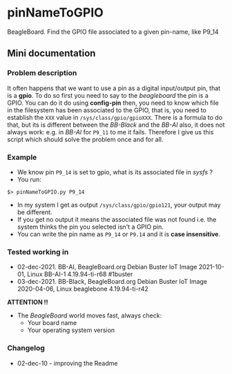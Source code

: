 # pinNameToGPIO
BeagleBoard. Find the GPIO file associated to a given pin-name, like P9_14

## Mini documentation

### Problem description 

It often happens that we want to use a pin as a digital input/output pin, that is a **gpio**. 
To do so first you need to say to the *beagleboard* the pin is a GPIO. You can do it do using **config-pin** then,
you need to know which file in the filesystem has been associated to the GPIO, that is, you need to establish the  `XXX` value 
in `/sys/class/gpio/gpioXXX`. There is a formula to do that, but its is different between the *BB-Black* and
the *BB-AI* also, it does not always work: e.g. in *BB-AI* for `P9_11` to me it fails. Therefore I give 
us this script which should solve the problem once and for all.

### Example 

* We know pin `P9_14` is set to gpio, what is its associated file in *sysfs* ?
* You run:
```
$> pinNameToGPIO.py P9_14
```
* In my system I get as output `/sys/class/gpio/gpio121`, your output may be different.
* If you get no output it means the associated file was not found i.e. the system thinks the pin you selected isn't a GPIO pin.
* You can write the pin name as `P9_14` or `P9.14` and it is **case insensitive**.

### Tested working in  
* 02-dec-2021. BB-AI, BeagleBoard.org Debian Buster IoT Image 2021-10-01, Linux BB-AI-1 4.19.94-ti-r68 #1buster
* 03-dec-2021. BB-Black, BeagleBoard.org Debian Buster IoT Image 2020-04-06, Linux beaglebone 4.19.94-ti-r42

**ATTENTION !!**
* The *BeagleBoard* world moves fast, always check:
  *  Your board name
  *  Your operating system version  

### Changelog
* 02-dec-10 - improving the Readme
